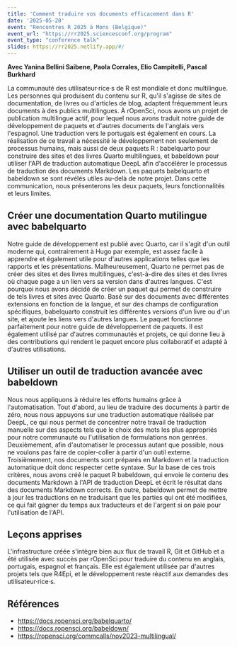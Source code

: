 ```yaml
---
title: 'Comment traduire vos documents efficacement dans R'
date: '2025-05-20'
event: "Rencontres R 2025 à Mons (Belgique)"
event_url: "https://rr2025.sciencesconf.org/program"
event_type: "conference talk"
slides: https://rr2025.netlify.app/#/
---
```


**Avec Yanina Bellini Saibene, Paola Corrales, Elio Campitelli, Pascal Burkhard**

La communauté des utilisateur·rice·s de R est mondiale et donc multilingue. 
Les personnes qui produisent du contenu sur R, qu'il s'agisse de sites de documentation, de livres ou d'articles de blog, adaptent fréquemment leurs documents à des publics multilingues. 
À rOpenSci, nous avons un projet de publication multilingue actif, pour lequel nous avons traduit notre guide de développement de paquets et d'autres documents de l'anglais vers l'espagnol. 
Une traduction vers le portugais est également en cours. 
La réalisation de ce travail a nécessité le développement non seulement de processus humains, mais aussi de deux paquets R : babelquarto pour construire des sites et des livres Quarto multilingues, et babeldown pour utiliser l'API de traduction automatique DeepL afin d'accélérer le processus de traduction des documents Markdown. 
Les paquets babelquarto et babeldown se sont révélés utiles au-delà de notre projet. 
Dans cette communication, nous présenterons les deux paquets, leurs fonctionnalités et leurs limites.

## Créer une documentation Quarto mutilingue avec babelquarto

Notre guide de développement est publié avec Quarto, car il s'agit d'un outil moderne qui, contrairement à Hugo par exemple, est assez facile à apprendre et également utile pour d'autres applications telles que les rapports et les présentations.
Malheureusement, Quarto ne permet pas de créer des sites et des livres multilingues, c'est-à-dire des sites et des livres où chaque page a un lien vers sa version dans d'autres langues. 
C'est pourquoi nous avons décidé de créer un paquet qui permet de construire de tels livres et sites avec Quarto. 
Basé sur des documents avec différentes extensions en fonction de la langue, et sur des champs de configuration spécifiques, babelquarto construit les différentes versions d'un livre ou d'un site, et ajoute les liens vers d'autres langues. 
Le paquet fonctionne parfaitement pour notre guide de développement de paquets. 
Il est également utilisé par d'autres communautés et projets, ce qui donne lieu à des contributions qui rendent le paquet encore plus collaboratif et adapté à d'autres utilisations.

## Utiliser un outil de traduction avancée avec babeldown

Nous nous appliquons à réduire les efforts humains grâce à l'automatisation. 
Tout d'abord, au lieu de traduire des documents à partir de zéro, nous nous appuyons sur une traduction automatique réalisée par DeepL, ce qui nous permet de concentrer notre travail de traduction manuelle sur des aspects tels que le choix des mots les plus appropriés pour notre communauté ou l'utilisation de formulations non genrées.
Deuxièmement, afin d'automatiser le processus autant que possible, nous ne voulons pas faire de copier-coller à partir d'un outil externe. 
Troisièmement, nos documents sont préparés en Markdown et la traduction automatique doit donc respecter cette syntaxe. 
Sur la base de ces trois critères, nous avons créé le paquet R babeldown, qui envoie le contenu des documents Markdown à l'API de traduction DeepL et écrit le résultat dans des documents Markdown corrects. 
En outre, babeldown permet de mettre à jour les traductions en ne traduisant que les parties qui ont été modifiées, ce qui fait gagner du temps aux traducteurs et de l'argent si on paie pour l'utilisation de l'API.

## Leçons apprises

L'infrastructure créée s'intègre bien aux flux de travail R, Git et GitHub et a été utilisée avec succès par rOpenSci pour traduire du contenu en anglais, portugais, espagnol et français. 
Elle est également utilisée par d'autres projets tels que R4Epi,
et le développement reste réactif aux demandes des utilisateur·rice·s.

## Références

- https://docs.ropensci.org/babelquarto/
- https://docs.ropensci.org/babeldown/
- https://ropensci.org/commcalls/nov2023-multilingual/